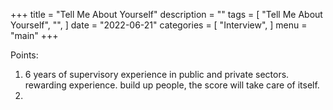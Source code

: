 +++
title = "Tell Me About Yourself"
description = ""
tags = [
    "Tell Me About Yourself",
    "",
]
date = "2022-06-21"
categories = [
    "Interview",
]
menu = "main"
+++

Points: 
1) 6 years of supervisory experience in public and private sectors.  
   rewarding experience. build up people, the score will take care of itself.  
2) 